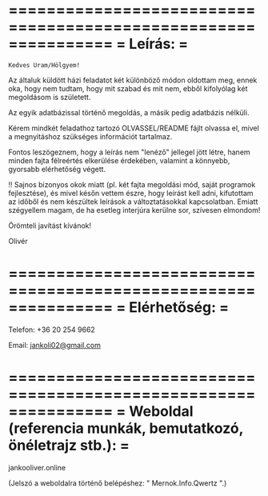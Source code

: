 ===============================================================
=			 				Leírás:			      		  	  =
===============================================================


	Kedves Uram/Hölgyem!


Az általuk küldött házi feladatot két különböző módon oldottam meg, ennek oka, hogy nem tudtam, hogy mit szabad és mit nem, ebből kifolyólag két megoldásom is született. 

Az egyik adatbázissal történő megoldás, a másik pedig adatbázis nélküli. 

Kérem mindkét feladathoz tartozó OLVASSEL/README fájlt olvassa el, mivel a megnyitáshoz szükséges információt tartalmaz.

Fontos leszögeznem, hogy a leírás nem "lenéző" jellegel jött létre, hanem minden fajta félreértés elkerülése érdekében, valamint a könnyebb, gyorsabb elérhetőség végett.

!! Sajnos bizonyos okok miatt (pl. két fajta megoldási mód, saját programok fejlesztése), és mivel későn vettem észre, hogy leírást kell adni,
kifutottam az időből és nem készültek leírások a változtatásokkal kapcsolatban. Emiatt szégyellem magam, de ha esetleg interjúra kerülne sor, szívesen elmondom!


Örömteli javítást kívánok!

Olivér


===============================================================
=			 			  Elérhetőség:			      		  =
===============================================================

Telefon: +36 20 254 9662

Email: jankoli02@gmail.com

===============================================================
= Weboldal (referencia munkák, bemutatkozó, önéletrajz stb.): =
===============================================================

jankooliver.online

(Jelszó a weboldalra történő belépéshez: " Mernok.Info.Qwertz ".)